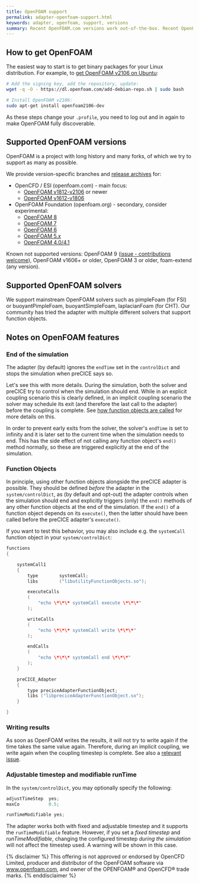 ```yaml
---
title: OpenFOAM support
permalink: adapter-openfoam-support.html
keywords: adapter, openfoam, support, versions
summary: Recent OpenFOAM.com versions work out-of-the-box. Recent OpenFOAM.org versions are also supported, but you will need a version-specific branch.
---
```


## How to get OpenFOAM

The easiest way to start is to get binary packages for your Linux distribution. For example, to [get OpenFOAM v2106 on Ubuntu](https://develop.openfoam.com/Development/openfoam/-/wikis/precompiled/debian#precompiled-packages-debianubuntu):

```bash
# Add the signing key, add the repository, update:
wget -q -O - https://dl.openfoam.com/add-debian-repo.sh | sudo bash

# Install OpenFOAM v2106:
sudo apt-get install openfoam2106-dev
```

As these steps change your `.profile`, you need to log out and in again to make OpenFOAM fully discoverable.

## Supported OpenFOAM versions

OpenFOAM is a project with long history and many forks, of which we try to support as many as possible.

We provide version-specific branches and [release archives](https://github.com/precice/openfoam-adapter/releases/latest) for:

- OpenCFD / ESI (openfoam.com) - main focus:
  - [OpenFOAM v1812-v2106](https://github.com/precice/openfoam-adapter) or newer
  - [OpenFOAM v1612-v1806](https://github.com/precice/openfoam-adapter/tree/OpenFOAMv1806)
- OpenFOAM Foundation (openfoam.org) - secondary, consider experimental:
  - [OpenFOAM 8](https://github.com/precice/openfoam-adapter/tree/OpenFOAM8)
  - [OpenFOAM 7](https://github.com/precice/openfoam-adapter/tree/OpenFOAM7)
  - [OpenFOAM 6](https://github.com/precice/openfoam-adapter/tree/OpenFOAM6)
  - [OpenFOAM 5.x](https://github.com/precice/openfoam-adapter/tree/OpenFOAM5)
  - [OpenFOAM 4.0/4.1](https://github.com/precice/openfoam-adapter/tree/OpenFOAM4)

Known not supported versions: OpenFOAM 9 ([issue - contributions welcome](https://github.com/precice/openfoam-adapter/issues/200)), OpenFOAM v1606+ or older, OpenFOAM 3 or older, foam-extend (any version).

## Supported OpenFOAM solvers

We support mainstream OpenFOAM solvers such as pimpleFoam (for FSI) or buoyantPimpleFoam, buoyantSimpleFoam, laplacianFoam (for CHT). Our community has tried the adapter with multiple different solvers that support function objects.

## Notes on OpenFOAM features

### End of the simulation

The adapter (by default) ignores the `endTime` set in the `controlDict` and stops the simulation when preCICE says so.

Let's see this with more details. During the simulation, both the solver and preCICE try to control when the simulation should end.
While in an explicit coupling scenario this is clearly defined,
in an implicit coupling scenario the solver may schedule its exit
(and therefore the last call to the adapter) before the coupling is complete.
See [how function objects are called](https://www.openfoam.com/documentation/guides/latest/api/Time_8C_source.html#l00890)
for more details on this.

In order to prevent early exits from the solver, the solver's `endTime`
is set to infinity and it is later set to the current time when
the simulation needs to end. This has the side effect of not calling
any function object's `end()` method normally, so these are triggered
explicitly at the end of the simulation.

### Function Objects

In principle, using other function objects alongside the preCICE adapter
is possible. They should be defined *before* the adapter in the
`system/controlDict`, as (by default and opt-out) the adapter controls when the
simulation should end and explicitly triggers (only) the `end()` methods
of any other function objects at the end of the simulation.
If the `end()` of a function object depends on its `execute()`, then
the latter should have been called before the preCICE adapter's `execute()`.

If you want to test this behavior, you may
also include e.g. the `systemCall` function
object in your `system/controlDict`:

```c++
functions
{

    systemCall1
    {
        type        systemCall;
        libs        ("libutilityFunctionObjects.so");

        executeCalls
        (
            "echo \*\*\* systemCall execute \*\*\*"
        );

        writeCalls
        (
            "echo \*\*\* systemCall write \*\*\*"
        );

        endCalls
        (
            "echo \*\*\* systemCall end \*\*\*"
        );
    }

    preCICE_Adapter
    {
        type preciceAdapterFunctionObject;
        libs ("libpreciceAdapterFunctionObject.so");
    }

}
```

### Writing results

As soon as OpenFOAM writes the results, it will not try to write again
if the time takes the same value again. Therefore, during an implicit
coupling, we write again when the coupling timestep is complete.
See also a [relevant issue](https://github.com/precice/openfoam-adapter/issues/34).

### Adjustable timestep and modifiable runTime

In the `system/controlDict`, you may optionally specify the
following:

```c++
adjustTimeStep  yes;
maxCo           0.5;

runTimeModifiable yes;
```

The adapter works both with fixed and adjustable timestep
and it supports the `runTimeModifiable` feature.
However, if you set a *fixed timestep* and *runTimeModifiable*,
changing the configured timestep *during the simulation* will
not affect the timestep used. A warning will be shown in this case.

{% disclaimer %}
This offering is not approved or endorsed by OpenCFD Limited, producer and distributor of the OpenFOAM software via www.openfoam.com, and owner of the OPENFOAM®  and OpenCFD®  trade marks.
{% enddisclaimer %}
